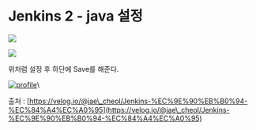 # Jenkins 2 - java 설정



![](https://velog.velcdn.com/images%2Fjae\_cheol%2Fpost%2Fb0f95a38-c82a-4556-8fe1-660f260b7913%2F%E1%84%89%E1%85%B3%E1%84%8F%E1%85%B3%E1%84%85%E1%85%B5%E1%86%AB%E1%84%89%E1%85%A3%E1%86%BA%202021-08-15%20%E1%84%8B%E1%85%A9%E1%84%92%E1%85%AE%203.49.59.png)

![](https://velog.velcdn.com/images%2Fjae\_cheol%2Fpost%2F707569c6-7d7d-4a32-ab99-8d01107867c5%2F%E1%84%89%E1%85%B3%E1%84%8F%E1%85%B3%E1%84%85%E1%85%B5%E1%86%AB%E1%84%89%E1%85%A3%E1%86%BA%202021-08-15%20%E1%84%8B%E1%85%A9%E1%84%92%E1%85%AE%204.04.18.png)

위처럼 설정 후 하단에 Save를 해준다.

[![profile](https://velog.velcdn.com/images/jae\_cheol/profile/f505f0ad-6c41-443a-9c69-40491da2ef98/social.png)](https://velog.io/@jae\_cheol)\




출처 : [https://velog.io/@jae\_cheol/Jenkins-%EC%9E%90%EB%B0%94-%EC%84%A4%EC%A0%95](https://velog.io/@jae\_cheol/Jenkins-%EC%9E%90%EB%B0%94-%EC%84%A4%EC%A0%95)
